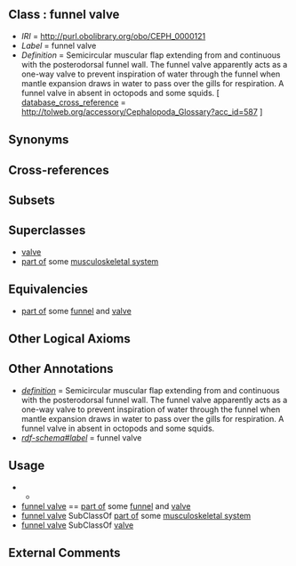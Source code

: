 
## Class : funnel valve

 * *IRI* = http://purl.obolibrary.org/obo/CEPH_0000121
 * *Label* = funnel valve
 * *Definition* = Semicircular muscular flap extending from and continuous with the posterodorsal funnel wall. The funnel valve apparently acts as a one-way valve to prevent inspiration of water through the funnel when mantle expansion draws in water to pass over the gills for respiration. A funnel valve in absent in octopods and some squids. [ [database_cross_reference](../../ef/oboInOwl#hasDbXref.md) = http://tolweb.org/accessory/Cephalopoda_Glossary?acc_id=587 ]

## Synonyms


## Cross-references


## Subsets


## Superclasses

 * [valve](../../UBERON/78/UBERON_0003978.md)
 * [part of](../../BFO/50/BFO_0000050.md) some [musculoskeletal system](../../UBERON/04/UBERON_0002204.md)

## Equivalencies

 * [part of](../../BFO/50/BFO_0000050.md) some [funnel](../../CEPH/16/CEPH_0000116.md) and [valve](../../UBERON/78/UBERON_0003978.md)

## Other Logical Axioms


## Other Annotations

 * *[definition](../../IAO/15/IAO_0000115.md)* = Semicircular muscular flap extending from and continuous with the posterodorsal funnel wall. The funnel valve apparently acts as a one-way valve to prevent inspiration of water through the funnel when mantle expansion draws in water to pass over the gills for respiration. A funnel valve in absent in octopods and some squids.
 * *[rdf-schema#label](../../el/rdf-schema#label.md)* = funnel valve

## Usage

 * -
 * [funnel valve](../../CEPH/21/CEPH_0000121.md) == [part of](../../BFO/50/BFO_0000050.md) some [funnel](../../CEPH/16/CEPH_0000116.md) and [valve](../../UBERON/78/UBERON_0003978.md)
 * [funnel valve](../../CEPH/21/CEPH_0000121.md) SubClassOf [part of](../../BFO/50/BFO_0000050.md) some [musculoskeletal system](../../UBERON/04/UBERON_0002204.md)
 * [funnel valve](../../CEPH/21/CEPH_0000121.md) SubClassOf [valve](../../UBERON/78/UBERON_0003978.md)

## External Comments


